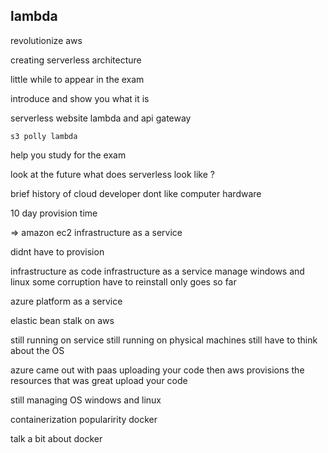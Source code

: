 lambda
------------------------------

revolutionize aws 

creating serverless architecture 

little while to appear in the exam 

introduce and show you what it is 

serverless website 
    lambda and api gateway 

    s3 polly lambda 

help you study for the exam 

look at the future what does serverless look like ?


brief history of cloud 
    developer 
        dont like computer hardware 

10 day provision time 

=> amazon ec2 
    infrastructure as a service 

didnt have to provision 

infrastructure as code 
infrastructure as a service 
    manage windows and linux 
    some corruption 
    have to reinstall 
    only goes so far 


azure platform as a service 

elastic bean stalk on aws 

still running on service still running on physical machines 
    still have to think about the OS 

azure 
    came out with paas
    uploading your code then aws 
    provisions the resources 
that was great 
upload your code 

still managing OS 
    windows and linux 

containerization 
    popularirity 
    docker 
    
talk a bit about docker 

